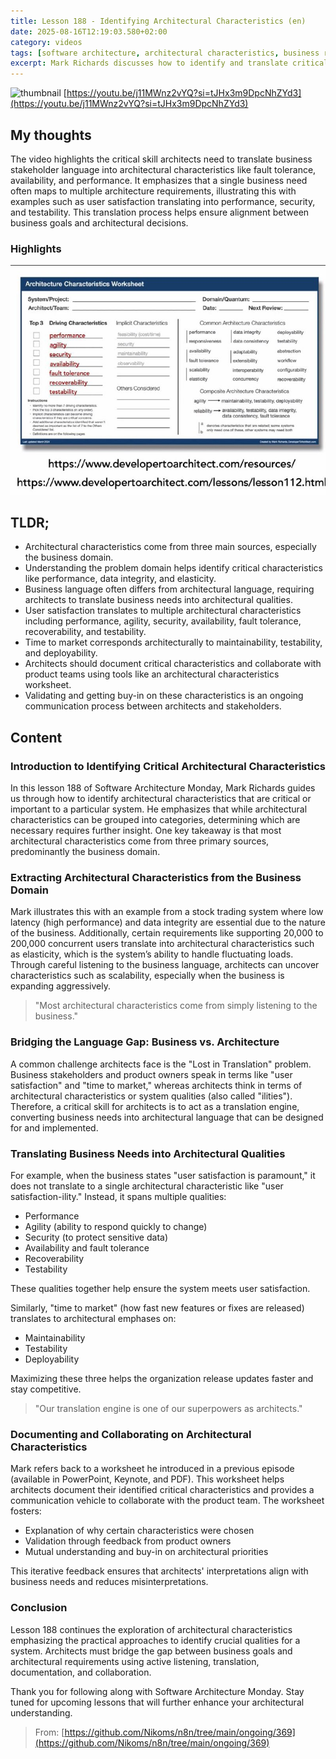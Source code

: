 ```yaml
---
title: Lesson 188 - Identifying Architectural Characteristics (en)
date: 2025-08-16T12:19:03.580+02:00
category: videos
tags: [software architecture, architectural characteristics, business requirements, system qualities, nonfunctional requirements, scalability, performance, maintainability]
excerpt: Mark Richards discusses how to identify and translate critical architectural characteristics from business needs into system qualities essential for software architecture.
---
```


![thumbnail](https://i.ytimg.com/vi/j11MWnz2vYQ/maxresdefault.jpg)
[https://youtu.be/j11MWnz2vYQ?si=tJHx3m9DpcNhZYd3](https://youtu.be/j11MWnz2vYQ?si=tJHx3m9DpcNhZYd3)

## My thoughts

The video highlights the critical skill architects need to translate business stakeholder language into architectural characteristics like fault tolerance, availability, and performance. It emphasizes that a single business need often maps to multiple architecture requirements, illustrating this with examples such as user satisfaction translating into performance, security, and testability. This translation process helps ensure alignment between business goals and architectural decisions.
### Highlights


![Document that can help](https://raw.githubusercontent.com/Nikoms/n8n/main/ongoing/369/photos/2025-08-16T13:48:48.662+02:00-AQADscoxG5xPCFF9----Document%20that%20can%20help.jpg)




## TLDR;
- Architectural characteristics come from three main sources, especially the business domain.
- Understanding the problem domain helps identify critical characteristics like performance, data integrity, and elasticity.
- Business language often differs from architectural language, requiring architects to translate business needs into architectural qualities.
- User satisfaction translates to multiple architectural characteristics including performance, agility, security, availability, fault tolerance, recoverability, and testability.
- Time to market corresponds architecturally to maintainability, testability, and deployability.
- Architects should document critical characteristics and collaborate with product teams using tools like an architectural characteristics worksheet.
- Validating and getting buy-in on these characteristics is an ongoing communication process between architects and stakeholders.



## Content

### Introduction to Identifying Critical Architectural Characteristics
In this lesson 188 of Software Architecture Monday, Mark Richards guides us through how to identify architectural characteristics that are critical or important to a particular system. He emphasizes that while architectural characteristics can be grouped into categories, determining which are necessary requires further insight. One key takeaway is that most architectural characteristics come from three primary sources, predominantly the business domain.

### Extracting Architectural Characteristics from the Business Domain
Mark illustrates this with an example from a stock trading system where low latency (high performance) and data integrity are essential due to the nature of the business. Additionally, certain requirements like supporting 20,000 to 200,000 concurrent users translate into architectural characteristics such as elasticity, which is the system’s ability to handle fluctuating loads. Through careful listening to the business language, architects can uncover characteristics such as scalability, especially when the business is expanding aggressively.

> "Most architectural characteristics come from simply listening to the business."

### Bridging the Language Gap: Business vs. Architecture
A common challenge architects face is the "Lost in Translation" problem. Business stakeholders and product owners speak in terms like "user satisfaction" and "time to market," whereas architects think in terms of architectural characteristics or system qualities (also called "ilities"). Therefore, a critical skill for architects is to act as a translation engine, converting business needs into architectural language that can be designed for and implemented.

### Translating Business Needs into Architectural Qualities
For example, when the business states "user satisfaction is paramount," it does not translate to a single architectural characteristic like "user satisfaction-ility." Instead, it spans multiple qualities:
- Performance
- Agility (ability to respond quickly to change)
- Security (to protect sensitive data)
- Availability and fault tolerance
- Recoverability
- Testability

These qualities together help ensure the system meets user satisfaction.

Similarly, "time to market" (how fast new features or fixes are released) translates to architectural emphases on:
- Maintainability
- Testability
- Deployability

Maximizing these three helps the organization release updates faster and stay competitive.

> "Our translation engine is one of our superpowers as architects."

### Documenting and Collaborating on Architectural Characteristics
Mark refers back to a worksheet he introduced in a previous episode (available in PowerPoint, Keynote, and PDF). This worksheet helps architects document their identified critical characteristics and provides a communication vehicle to collaborate with the product team. The worksheet fosters:
- Explanation of why certain characteristics were chosen
- Validation through feedback from product owners
- Mutual understanding and buy-in on architectural priorities

This iterative feedback ensures that architects' interpretations align with business needs and reduces misinterpretations.

### Conclusion
Lesson 188 continues the exploration of architectural characteristics emphasizing the practical approaches to identify crucial qualities for a system. Architects must bridge the gap between business goals and architectural requirements using active listening, translation, documentation, and collaboration.

Thank you for following along with Software Architecture Monday. Stay tuned for upcoming lessons that will further enhance your architectural understanding.




> From: [https://github.com/Nikoms/n8n/tree/main/ongoing/369](https://github.com/Nikoms/n8n/tree/main/ongoing/369)
